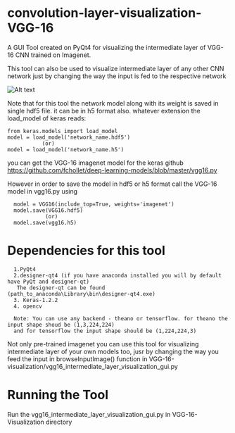 # convolution-layer-visualization-VGG-16

A GUI Tool created on PyQt4 for visualizing the intermediate layer of VGG-16 CNN trained on Imagenet.

This tool can also be used to visualize intermediate layer of any other CNN network just by changing the way the input is fed to the respective network

![Alt text](https://github.com/anujshah1003/convolution-layer-visualization-VGG-16/blob/master/images/VGG-16-gui.PNG?raw=true "image")

Note that for this tool the network model along with its weight is saved in single hdf5 file. it can be in h5 format also.
whatever extension the load_model of keras reads:

    from keras.models import load_model
    model = load_model('network_name.hdf5')  
               (or)
    model = load_model('network_name.h5')
    
  you can get the VGG-16 imagenet model for the keras github https://github.com/fchollet/deep-learning-models/blob/master/vgg16.py
  
  However in order to save the model in hdf5 or h5 format call the VGG-16 model in vgg16.py using
  
      model = VGG16(include_top=True, weights='imagenet')
      model.save(VGG16.hdf5)
                (or)
      model.save(vgg16.h5)
  # Dependencies for this tool
      1.PyQt4
      2.designer-qt4 (if you have anaconda installed you will by default have PyQt and designer-qt)
       The designer-qt can be found (path_to_anaconda\Library\bin\designer-qt4.exe)  
      3. Keras-1.2.2 
      4. opencv 
     
      Note: You can use any backend - theano or tensorflow. for theano the input shape shoud be (1,3,224,224) 
      and for tensorflow the input shape should be (1,224,224,3)
      
Not only pre-trained imagenet you can use this tool for visualizing intermediate layer of your own models too, jusr by changing the way you feed the input in browseInputImage() function in VGG-16-visualization/vgg16_intermediate_layer_visualization_gui.py

# Running the Tool
 Run the vgg16_intermediate_layer_visualization_gui.py in VGG-16-Visualization directory
